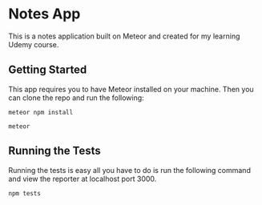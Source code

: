 # Notes App

This is a notes application built on Meteor and created for my learning Udemy course.

## Getting Started

This app requires you to have Meteor installed on your machine. Then you can clone the repo and run the following:

```
meteor npm install
```

```
meteor
```

## Running the Tests

Running the tests is easy all you have to do is run the following command and view the reporter at localhost port 3000.

```
npm tests
```
